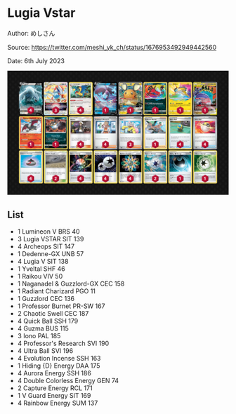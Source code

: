 # Lugia Vstar

Author: めしさん

Source: <https://twitter.com/meshi_yk_ch/status/1676953492949442560>

Date: 6th July 2023

![decklist](../../images/PAL/Lugia%20Vstar/6-%20Lugia%20Vstar.png)

## List

* 1 Lumineon V BRS 40
* 3 Lugia VSTAR SIT 139
* 4 Archeops SIT 147
* 1 Dedenne-GX UNB 57
* 4 Lugia V SIT 138
* 1 Yveltal SHF 46
* 1 Raikou VIV 50
* 1 Naganadel & Guzzlord-GX CEC 158
* 1 Radiant Charizard PGO 11
* 1 Guzzlord CEC 136
* 1 Professor Burnet PR-SW 167
* 2 Chaotic Swell CEC 187
* 4 Quick Ball SSH 179
* 4 Guzma BUS 115
* 3 Iono PAL 185
* 4 Professor's Research SVI 190
* 4 Ultra Ball SVI 196
* 4 Evolution Incense SSH 163
* 1 Hiding {D} Energy DAA 175
* 4 Aurora Energy SSH 186
* 4 Double Colorless Energy GEN 74
* 2 Capture Energy RCL 171
* 1 V Guard Energy SIT 169
* 4 Rainbow Energy SUM 137
